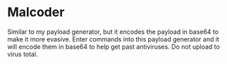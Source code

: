 # Malcoder
Similar to my payload generator, but it encodes the payload in base64 to make it more evasive.
Enter commands into this payload generator and it will encode them in base64 to help get
past antiviruses. Do not upload to virus total.
